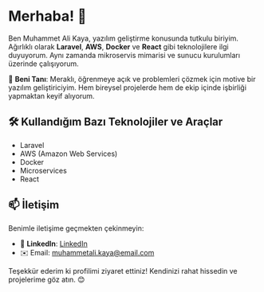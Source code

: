 # Merhaba! 👋

Ben Muhammet Ali Kaya, yazılım geliştirme konusunda tutkulu biriyim. Ağırlıklı olarak **Laravel**, **AWS**, **Docker** ve **React** gibi teknolojilere ilgi duyuyorum. Aynı zamanda mikroservis mimarisi ve sunucu kurulumları üzerinde çalışıyorum.

🚀 **Beni Tanı**: Meraklı, öğrenmeye açık ve problemleri çözmek için motive bir yazılım geliştiriciyim. Hem bireysel projelerde hem de ekip içinde işbirliği yapmaktan keyif alıyorum.


## 🛠️ Kullandığım Bazı Teknolojiler ve Araçlar
- Laravel
- AWS (Amazon Web Services)
- Docker
- Microservices
- React


## 📫 İletişim
Benimle iletişime geçmekten çekinmeyin:
- 🔗 **LinkedIn**: [LinkedIn](https://www.linkedin.com/in/muhammet-ali-kaya-88b676216/)
- ✉️ Email: muhammetali.kaya@email.com

Teşekkür ederim ki profilimi ziyaret ettiniz! Kendinizi rahat hissedin ve projelerime göz atın. 😊
